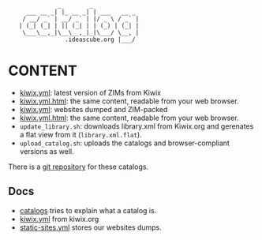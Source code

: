                   _        _
         ___ __ _| |_ __ _| | ___   __ _
        / __/ _` | __/ _` | |/ _ \ / _` |
       | (_| (_| | || (_| | | (_) | (_| |
        \___\__,_|\__\__,_|_|\___/ \__, |
                    .ideascube.org |___/

# CONTENT

* [kiwix.yml](kiwix.yml): latest version of ZIMs from Kiwix
* [kiwix.yml.html](kiwix.yml.html): the same content, readable from your web browser.
* [kiwix.yml](static-sites.yml): websites dumped and ZIM-packed
* [kiwix.yml.html](static-sites.yml.html): the same content, readable from your web browser.
* `update_library.sh`: downloads library.xml from Kiwix.org and gerenates a flat view from it (`library.xml.flat`).
* `upload_catalog.sh`: uploads the catalogs and browser-compliant versions as well.


There is a [git repository](https://github.com/ideascube/catalog-i-o) for these catalogs.


## Docs

* [catalogs](docs/catalogs.md) tries to explain what a catalog is.
* [kiwix.yml](docs/kiwix.md) from kiwix.org
* [static-sites.yml](docs/static-sites.yml) stores our websites dumps.
